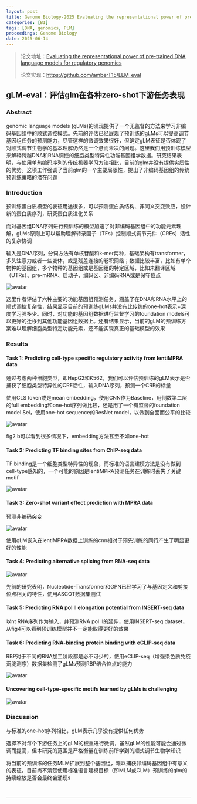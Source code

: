 ```yaml
---
layout: post
title: Genome Biology-2025 Evaluating the representational power of pre-trained DNA language models for regulatory genomics
categories: [BI]
tags: [DNA, genomics, PLM]
proceedings: Genome Biology
date: 2025-06-14
---
```


> 论文地址：[Evaluating the representational power of pre-trained DNA language models for regulatory genomics](https://genomebiology.biomedcentral.com/articles/10.1186/s13059-025-03674-8)
>
> 论文实现：<https://github.com/amberT15/LLM_eval>

## gLM-eval：评估glm在各种zero-shot下游任务表现

### Abstract

genomic language models (gLMs)的涌现提供了一个无监督的方法来学习非编码基因组中的顺式调控模式。先前的评估已经展现了预训练的gLMs可以提高调节基因组任务的预测能力，尽管这样的微调效果很好，但确定gLM表征是否体现了对顺式调节生物学的基本理解仍然是一个悬而未决的问题。这里我们用预训练模型来解释跨越DNA和RNA调控的细胞类型特异性功能基因组学数据。研究结果表明，与使用单热编码序列的传统机器学习方法相比，目前的glm并没有提供实质性的优势。这项工作强调了当前glm的一个主要局限性，提出了非编码基因组的传统预训练策略的潜在问题

### Introduction

预训练蛋白质模型的表征用途很多，可以预测蛋白质结构、非同义突变效应，设计新的蛋白质序列，研究蛋白质进化关系

而对基因组DNA序列进行预训练的模型加速了对非编码基因组中的功能元素理解，gLMs原则上可以帮助理解转录因子（TFs）控制顺式调节元件（CREs）活性的复杂协调

输入是DNA序列，分词方法有单核苷酸和k-mer两种，基础架构有transformer，多头注意力或者一些变体，或是残差连接的卷积网络；数据比较丰富，比如有单个物种的基因组，多个物种的基因组或是基因组的特定区域，比如未翻译区域（UTRs）、pre-mRNA、启动子、编码区、非编码RNA或是保守位点

​![avatar](https://blog-img-1259433191.cos.ap-shanghai.myqcloud.com/glm-eval/fig1.png "avatar")​

这里作者评估了六种主要的功能基因组预测任务，涵盖了在DNA和RNA水平上的顺式调控复杂性，结果显示目前的预训练gLMs并没有比传统的one-hot表示+深度学习强多少。同时，对功能的基因组数据进行监督学习的foundation models可以更好的迁移到其他功能基因组数据上。还有结果显示，当前的gLM的预训练方案难以理解细胞类型特定功能元素，还不能实现真正的基础模型的效果

### Results

#### Task 1: Predicting cell-type specific regulatory activity from lentiMPRA data

通过考虑两种细胞类型，即HepG2和K562，我们可以评估预训练的gLM表示是否捕获了细胞类型特异性的CRE活性，输入DNA序列，预测一个CRE的标量

使用CLS token或是mean embedding，使用CNN作为Baseline，用倒数第二层的full embedding和one-hot序列做比较，还是用了一个有监督的foundation model Sei，使用one-hot sequence的ResNet model，以做到全面而公平的比较

​![avatar](https://blog-img-1259433191.cos.ap-shanghai.myqcloud.com/glm-eval/fig2.png "avatar")​

fig2 b可以看到很多情况下，embedding方法甚至不如one-hot

#### Task 2: Predicting TF binding sites from ChIP-seq data

TF binding是一个细胞类型特异性的现象，而标准的语言建模方法是没有做到cell-type感知的，一个可能的原因是lentiMPRA预测任务在训练时丢失了关键motif

​![avatar](https://blog-img-1259433191.cos.ap-shanghai.myqcloud.com/glm-eval/fig3.png "avatar")​

#### Task 3: Zero-shot variant effect prediction with MPRA data

预测非编码突变

​![avatar](https://blog-img-1259433191.cos.ap-shanghai.myqcloud.com/glm-eval/tab1.png "avatar")​

使用gLM嵌入在lentiMPRA数据上训练的cnn相对于预先训练的同行产生了明显更好的性能

#### Task 4: Predicting alternative splicing from RNA-seq data

​![avatar](https://blog-img-1259433191.cos.ap-shanghai.myqcloud.com/glm-eval/fig4.png "avatar")​

先前的研究表明，Nucleotide-Transformer和GPN已经学习了与基因定义和剪接位点相关的特性，使用ASCOT数据集测试

#### Task 5: Predicting RNA pol II elongation potential from INSERT-seq data

以nt RNA序列作为输入，并预测RNA pol II的延伸，使用INSERT-seq dataset，从fig4可以看到预训练模型并不一定能取得更好的效果

#### Task 6: Predicting RNA-binding protein binding with eCLIP-seq data

RBP对于不同的RNA加工阶段都是必不可少的，使用eCLIP-seq（增强染色质免疫沉淀测序）数据集检测了gLMs预测RBP结合位点的能力

​![avatar](https://blog-img-1259433191.cos.ap-shanghai.myqcloud.com/glm-eval/fig5.png "avatar")​

#### Uncovering cell-type-specific motifs learned by gLMs is challenging

​![avatar](https://blog-img-1259433191.cos.ap-shanghai.myqcloud.com/glm-eval/fig6.png "avatar")​

### Discussion

与标准的one-hot序列相比，gLM表示几乎没有提供任何优势

选择不对每个下游任务上的gLM的权重进行微调，虽然gLM的性能可能会通过微调而提高，但本研究的范围是严格衡量在训练前所学到的顺式调节生物学知识

将当前的预训练的任务MLM扩展到整个基因组，难以捕获非编码基因组中有意义的表征，目前尚不清楚使用标准语言建模目标（即MLM或CLM）预训练的glm的持续缩放是否会最终会涌现s

​

***

​
